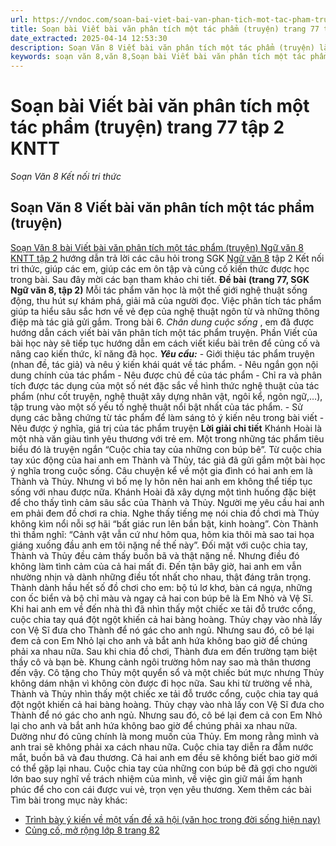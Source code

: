 ```yaml
---
url: https://vndoc.com/soan-bai-viet-bai-van-phan-tich-mot-tac-pham-truyen-trang-77-tap-2-kntt-317451
title: Soạn bài Viết bài văn phân tích một tác phẩm (truyện) trang 77 tập 2 KNTT - Soạn Văn 8 Kết nối tri thức - VnDoc.com
date_extracted: 2025-04-14 12:53:30
description: Soạn Văn 8 Viết bài văn phân tích một tác phẩm (truyện) là bài soạn bài mẫu thuộc chương trình Ngữ văn lớp 8 KNTT học kì 2. Mời các bạn cùng tham khảo bài soạn để chuẩn bị cho bài học sắp tới của mình.
keywords: soạn văn 8,văn 8,Soạn bài Viết bài văn phân tích một tác phẩm (truyện),ngữ văn 8,soan van 8,soạn văn lớp 8,giải văn 8,soạn văn 8 tập 2,soạn văn 8 Viết bài văn phân tích một tác phẩm (truyện),soạn văn 8 kết nối tri thức,văn 8 kntt,ngữ văn 8 kết nối tri thức,Viết bài văn phân tích một tác phẩm (truyện),soạn bài Viết bài văn phân tích một tác phẩm (truyện) lớp 8,soạn văn 8 kntt,văn 8 kết nối tri thức
---
```


# Soạn bài Viết bài văn phân tích một tác phẩm \(truyện\) trang 77 tập 2 KNTT
 _Soạn Văn 8 Kết nối tri thức_
## **Soạn Văn 8 Viết bài văn phân tích một tác phẩm \(truyện\)**
[Soạn Văn 8 bài Viết bài văn phân tích một tác phẩm \(truyện\) Ngữ văn 8 KNTT tập 2](<https://vndoc.com/soan-bai-viet-bai-van-phan-tich-mot-tac-pham-truyen-trang-77-tap-2-kntt-317451>) hướng dẫn trả lời các câu hỏi trong SGK [Ngữ văn 8](<https://vndoc.com/ngu-van-8-ket-noi-tri-thuc>) tập 2 Kết nối tri thức, giúp các em, giúp các em ôn tập và củng cố kiến thức được học trong bài. Sau đây mời các bạn tham khảo chi tiết.
**Đề bài**
**\(trang 77, SGK Ngữ văn 8, tập 2\)**
Mỗi tác phẩm văn học là một thế giới nghệ thuật sống động, thu hút sự khám phá, giải mã của người đọc. Việc phân tích tác phẩm giúp ta hiểu sâu sắc hơn về vẻ đẹp của nghệ thuật ngôn từ và những thông điệp mà tác giả gửi gắm. Trong bài 6. _Chân dung cuộc sống_ , em đã được hướng dẫn cách viết bài văn phân tích một tác phẩm truyện. Phần Viết của bài học này sẽ tiếp tục hướng dẫn em cách viết kiểu bài trên để củng cố và nâng cao kiến thức, kĩ năng đã học.
**_Yêu cầu:_**
\- Giới thiệu tác phẩm truyện \(nhan đề, tác giả\) và nêu ý kiến khái quát về tác phẩm.
\- Nêu ngắn gọn nội dung chính của tác phẩm
\- Nêu được chủ đề của tác phẩm
\- Chỉ ra và phân tích được tác dụng của một số nét đặc sắc về hình thức nghệ thuật của tác phẩm \(như cốt truyện, nghệ thuật xây dựng nhân vật, ngôi kể, ngôn ngữ,…\), tập trung vào một số yếu tố nghệ thuật nổi bật nhất của tác phẩm.
\- Sử dụng các bằng chứng từ tác phẩm để làm sáng tỏ ý kiến nêu trong bài viết
\- Nêu được ý nghĩa, giá trị của tác phẩm truyện
**Lời giải chi tiết**
Khánh Hoài là một nhà văn giàu tình yêu thương với trẻ em. Một trong những tác phẩm tiêu biểu đó là truyện ngắn “Cuộc chia tay của những con búp bê”. Từ cuộc chia tay xúc động của hai anh em Thành và Thủy, tác giả đã gửi gắm một bài học ý nghĩa trong cuộc sống.
Câu chuyện kể về một gia đình có hai anh em là Thành và Thủy. Nhưng vì bố mẹ ly hôn nên hai anh em không thể tiếp tục sống với nhau được nữa. Khánh Hoài đã xây dựng một tình huống đặc biệt để cho thấy tình cảm sâu sắc của Thành và Thủy. Người mẹ yêu cầu hai anh em phải đem đồ chơi ra chia. Nghe thấy tiếng mẹ nói chia đồ chơi mà Thủy không kìm nổi nỗi sợ hãi “bất giác run lên bần bật, kinh hoàng”. Còn Thành thì thầm nghĩ: “Cảnh vật vẫn cứ như hôm qua, hôm kia thôi mà sao tai họa giáng xuống đầu anh em tôi nặng nề thế này”. Đối mặt với cuộc chia tay, Thành và Thủy đều cảm thấy buồn bã và thật nặng nề. Nhưng điều đó không làm tình cảm của cả hai mất đi. Đến tận bây giờ, hai anh em vẫn nhường nhịn và dành những điều tốt nhất cho nhau, thật đáng trân trọng. Thành dành hầu hết số đồ chơi cho em: bộ tú lơ khơ, bàn cá ngựa, những con ốc biển và bộ chỉ màu và ngay cả hai con búp bê là Em Nhỏ và Vệ Sĩ. Khi hai anh em về đến nhà thì đã nhìn thấy một chiếc xe tải đỗ trước cổng, cuộc chia tay quá đột ngột khiến cả hai bàng hoàng. Thủy chạy vào nhà lấy con Vệ Sĩ đưa cho Thành để nó gác cho anh ngủ. Nhưng sau đó, cô bé lại đem cả con Em Nhỏ lại cho anh và bắt anh hứa không bao giờ để chúng phải xa nhau nữa.
Sau khi chia đồ chơi, Thành đưa em đến trường tạm biệt thầy cô và bạn bè. Khung cảnh ngôi trường hôm nay sao mà thân thương đến vậy. Cô tặng cho Thủy một quyển sổ và một chiếc bút mực nhưng Thủy không dám nhận vì không còn được đi học nữa. Sau khi từ trường về nhà, Thành và Thủy nhìn thấy một chiếc xe tải đỗ trước cổng, cuộc chia tay quá đột ngột khiến cả hai bàng hoàng. Thủy chạy vào nhà lấy con Vệ Sĩ đưa cho Thành để nó gác cho anh ngủ. Nhưng sau đó, cô bé lại đem cả con Em Nhỏ lại cho anh và bắt anh hứa không bao giờ để chúng phải xa nhau nữa. Dường như đó cũng chính là mong muốn của Thủy. Em mong rằng mình và anh trai sẽ không phải xa cách nhau nữa. Cuộc chia tay diễn ra đẫm nước mắt, buồn bã và đau thương. Cả hai anh em đều sẽ không biết bao giờ mới có thể gặp lại nhau.
Cuộc chia tay của những con búp bê đã gợi cho người lớn bao suy nghĩ về trách nhiệm của mình, về việc gìn giữ mái ấm hạnh phúc để cho con cái được vui vẻ, trọn vẹn yêu thương.
Xem thêm các bài Tìm bài trong mục này khác:
  * [Trình bày ý kiến về một vấn đề xã hội \(văn học trong đời sống hiện nay\) ](</soan-bai-trinh-bay-y-kien-ve-mot-van-de-xa-hoi-van-hoc-trong-doi-song-hien-nay-317452>)
  * [Củng cố, mở rộng lớp 8 trang 82 ](</soan-bai-cung-co-mo-rong-lop-8-trang-82-tap-2-ket-noi-tri-thuc-317454>)

